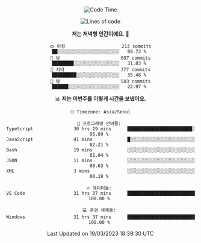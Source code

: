 <div align="center">

<br />

 <!--START_SECTION:waka-->
![Code Time](http://img.shields.io/badge/Code%20Time-375%20hrs%2044%20mins-blue)

![Lines of code](https://img.shields.io/badge/%EC%A0%80%EB%8A%94%20%EC%97%AC%ED%83%9C%EA%B9%8C%EC%A7%80%20-2.6%20million%20%EC%A4%84%EC%9D%98%20%EC%BD%94%EB%93%9C%EB%A5%BC%20%EC%9E%91%EC%84%B1%ED%96%88%EC%96%B4%EC%9A%94.-blue)

**저는 저녁형 인간이에요. 🦉** 

```text
🌞 아침                     213 commits         ██░░░░░░░░░░░░░░░░░░░░░░░   09.73 % 
🌆 낮　                     697 commits         ████████░░░░░░░░░░░░░░░░░   31.83 % 
🌃 저녁                     777 commits         █████████░░░░░░░░░░░░░░░░   35.48 % 
🌙 밤　                     503 commits         ██████░░░░░░░░░░░░░░░░░░░   22.97 % 
```


📊 **저는 이번주를 이렇게 시간을 보냈어요.** 

```text
🕑︎ Timezone: Asia/Seoul

💬 프로그래밍 언어들: 
TypeScript               30 hrs 19 mins      ████████████████████████░   95.89 % 
JavaScript               41 mins             █░░░░░░░░░░░░░░░░░░░░░░░░   02.21 % 
Bash                     19 mins             ░░░░░░░░░░░░░░░░░░░░░░░░░   01.04 % 
JSON                     11 mins             ░░░░░░░░░░░░░░░░░░░░░░░░░   00.63 % 
XML                      3 mins              ░░░░░░░░░░░░░░░░░░░░░░░░░   00.19 % 

🔥 에디터들: 
VS Code                  31 hrs 37 mins      █████████████████████████   100.00 % 

💻 운영 체제들: 
Windows                  31 hrs 37 mins      █████████████████████████   100.00 % 
```


 Last Updated on 19/03/2023 18:39:30 UTC
<!--END_SECTION:waka-->

</div>
